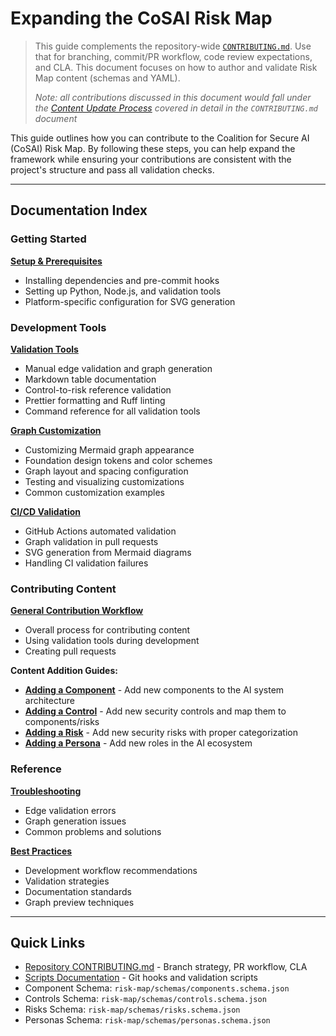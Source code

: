 # Expanding the CoSAI Risk Map

> This guide complements the repository-wide [`CONTRIBUTING.md`](../../CONTRIBUTING.md). Use that for branching, commit/PR workflow, code review expectations, and CLA. This document focuses on how to author and validate Risk Map content (schemas and YAML).
>
> _Note: all contributions discussed in this document would fall under the [Content Update Process](../../CONTRIBUTING.md#content-update-governance-process) covered in detail in the `CONTRIBUTING.md` document_

This guide outlines how you can contribute to the Coalition for Secure AI (CoSAI) Risk Map. By following these steps, you can help expand the framework while ensuring your contributions are consistent with the project's structure and pass all validation checks.

---

## Documentation Index

### Getting Started

**[Setup & Prerequisites](setup.md)**
- Installing dependencies and pre-commit hooks
- Setting up Python, Node.js, and validation tools
- Platform-specific configuration for SVG generation

### Development Tools

**[Validation Tools](validation.md)**
- Manual edge validation and graph generation
- Markdown table documentation
- Control-to-risk reference validation
- Prettier formatting and Ruff linting
- Command reference for all validation tools

**[Graph Customization](graph-customization.md)**
- Customizing Mermaid graph appearance
- Foundation design tokens and color schemes
- Graph layout and spacing configuration
- Testing and visualizing customizations
- Common customization examples

**[CI/CD Validation](ci-cd.md)**
- GitHub Actions automated validation
- Graph validation in pull requests
- SVG generation from Mermaid diagrams
- Handling CI validation failures

### Contributing Content

**[General Contribution Workflow](workflow.md)**
- Overall process for contributing content
- Using validation tools during development
- Creating pull requests

**Content Addition Guides:**
- **[Adding a Component](guide-components.md)** - Add new components to the AI system architecture
- **[Adding a Control](guide-controls.md)** - Add new security controls and map them to components/risks
- **[Adding a Risk](guide-risks.md)** - Add new security risks with proper categorization
- **[Adding a Persona](guide-personas.md)** - Add new roles in the AI ecosystem

### Reference

**[Troubleshooting](troubleshooting.md)**
- Edge validation errors
- Graph generation issues
- Common problems and solutions

**[Best Practices](best-practices.md)**
- Development workflow recommendations
- Validation strategies
- Documentation standards
- Graph preview techniques

---

## Quick Links

- [Repository CONTRIBUTING.md](../../CONTRIBUTING.md) - Branch strategy, PR workflow, CLA
- [Scripts Documentation](../../scripts/README.md) - Git hooks and validation scripts
- Component Schema: `risk-map/schemas/components.schema.json`
- Controls Schema: `risk-map/schemas/controls.schema.json`
- Risks Schema: `risk-map/schemas/risks.schema.json`
- Personas Schema: `risk-map/schemas/personas.schema.json`
